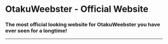 # OtakuWeebster - Official Website
### The most official looking website for OtakuWeebster you have ever seen for a longtime!
<hr>
